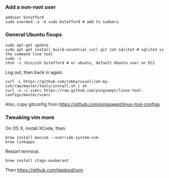 ### Add a non-root user ###

    adduser bstafford
    sudo usermod -a -G sudo bstafford # add to sudoers

### General Ubuntu fixups ###

    sudo apt-get update
    sudo apt-get install build-essential curl git zsh sqlite3 # sqlite3 is the command line tool
    sudo -s
    chsh -s /bin/zsh bstafford # or ubuntu, default Ubuntu user on EC2

Log out, then back in again.

    curl -L https://github.com/robbyrussell/oh-my-zsh/raw/master/tools/install.sh | sh
    curl -o ~/.vimrc https://raw.github.com/pingswept/linux-tool-configs/master/vimrc

Also, copy gitconfig from https://github.com/pingswept/linux-tool-configs

### Tweaking vim more ###

On OS X, install XCode, then:

    brew install macvim --override-system-vim
    brew linkapps

Restart terminal.

    brew install ctags-exuberant

Then https://github.com/kepbod/ivim
